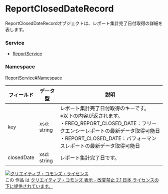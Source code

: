 # ReportClosedDateRecord
ReportClosedDateRecordオブジェクトは、レポート集計完了日付取得の詳細を表します。

### Service
+ [ReportService](../../services/ReportService.md)

### Namespace
[ReportService#Namespace](../../services/ReportService.md#namespace)

| フィールド | データ型 | 説明 | 
|---|---|---|
| key| xsd: string| レポート集計完了日付取得のキーです。<br>※以下の内容が返されます。<br>・FREQ_REPORT_CLOSED_DATE：フリークエンシーレポートの最新データ取得可能日<br>・REPORT_CLOSED_DATE：パフォーマンスレポートの最新データ取得可能日 |
| closedDate| xsd: string| レポート集計完了日です。 |

<a rel="license" href="http://creativecommons.org/licenses/by-nd/2.1/jp/"><img alt="クリエイティブ・コモンズ・ライセンス" style="border-width:0" src="https://i.creativecommons.org/l/by-nd/2.1/jp/88x31.png" /></a><br />この 作品 は <a rel="license" href="http://creativecommons.org/licenses/by-nd/2.1/jp/">クリエイティブ・コモンズ 表示 - 改変禁止 2.1 日本 ライセンスの下に提供されています。</a>
